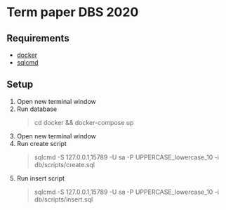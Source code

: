 # Term paper DBS 2020

## Requirements
- [docker](https://www.docker.com/get-started)
- [sqlcmd](https://docs.microsoft.com/en-us/sql/linux/sql-server-linux-setup-tools?view=sql-server-ver15)

## Setup

1. Open new terminal window
2. Run database
   > cd docker && docker-compose up
3. Open new terminal window
4. Run create script
   > sqlcmd -S 127.0.0.1,15789 -U sa -P UPPERCASE_lowercase_10 -i db/scripts/create.sql
5. Run insert script
   > sqlcmd -S 127.0.0.1,15789 -U sa -P UPPERCASE_lowercase_10 -i db/scripts/insert.sql